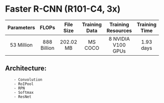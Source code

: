 # Faster R-CNN (R101-C4, 3x)
| Parameters |  FLOPs  |   File Size | Training Data | Training Resources | Training Time | 
| :------: | :-----: | :------: | :-----: | :-----: | :-----: |
| 53 Million | 888 Billion | 202.02 MB | MS COCO | 8 NVIDIA V100 GPUs| 1.93 days |







## Architecture:
        - Convolution
        - RoIPool
        - RPN
        - Softmax
        - ResNet


